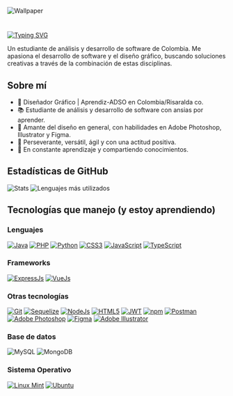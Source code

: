 ![Wallpaper](https://i.imgur.com/zal9edQ.jpg)

# 
[![Typing SVG](https://readme-typing-svg.demolab.com?font=Unset&size=33&duration=2000&pause=800&color=F7F7F7&random=false&width=435&lines=Hola!;Soy+SaPradilla)](https://git.io/typing-svg)

Un estudiante de análisis y desarrollo de software de Colombia. Me apasiona el desarrollo de software y el diseño gráfico, buscando soluciones creativas a través de la combinación de estas disciplinas.

## Sobre mí
- 💼 Diseñador Gráfico | Aprendiz-ADSO en Colombia/Risaralda co.
- 📚 Estudiante de análisis y desarrollo de software con ansias por aprender.
- 🎨 Amante del diseño en general, con habilidades en Adobe Photoshop, Illustrator y Figma.
- 🤝 Perseverante, versátil, ágil y con una actitud positiva.
- 🌱 En constante aprendizaje y compartiendo conocimientos.

## Estadísticas de GitHub
![Stats](http://github-profile-summary-cards.vercel.app/api/cards/stats?username=SaPradilla&theme=dark)
![Lenguajes más utilizados](http://github-profile-summary-cards.vercel.app/api/cards/most-commit-language?username=SaPradilla&theme=dark&exclude=HTML)

## Tecnologías que manejo (y estoy aprendiendo)
### Lenguajes
[![Java](https://img.shields.io/badge/-Java-007396?logo=java&logoColor=white&style=flat-square)](#)
[![PHP](https://img.shields.io/badge/PHP-777BB4?style=for-the-badge&logo=php&logoColor=white)](#)
[![Python](https://img.shields.io/badge/Python-FFD43B?style=for-the-badge&logo=python&logoColor=blue)](#)
[![CSS3](https://img.shields.io/badge/CSS3-1572B6?style=for-the-badge&logo=css3&logoColor=white)](#)
[![JavaScript](https://img.shields.io/badge/JavaScript-323330?style=for-the-badge&logo=javascript&logoColor=F7DF1E)](#)
[![TypeScript](https://img.shields.io/badge/TypeScript-007ACC?style=for-the-badge&logo=typescript&logoColor=white)](#)

### Frameworks
[![ExpressJs](https://img.shields.io/badge/Express%20js-000000?style=for-the-badge&logo=express&logoColor=white)](#)
[![VueJs](https://img.shields.io/badge/Vue%20js-35495E?style=for-the-badge&logo=vuedotjs&logoColor=4FC08D)](#)

### Otras tecnologías
[![Git](https://img.shields.io/badge/GIT-E44C30?style=for-the-badge&logo=git&logoColor=white)](#)
[![Sequelize](https://img.shields.io/badge/Sequelize-52B0E7?style=for-the-badge&logo=Sequelize&logoColor=white)](#)
[![NodeJs](https://img.shields.io/badge/Node%20js-339933?style=for-the-badge&logo=nodedotjs&logoColor=white)](#)
[![HTML5](https://img.shields.io/badge/HTML5-E34F26?style=for-the-badge&logo=html5&logoColor=white)](#)
[![JWT](https://img.shields.io/badge/JWT-000000?style=for-the-badge&logo=JSON%20web%20tokens&logoColor=white)](#)
[![npm](https://img.shields.io/badge/npm-CB3837?style=for-the-badge&logo=npm&logoColor=white)](#)
[![Postman](https://img.shields.io/badge/Postman-FF6C37?style=for-the-badge&logo=Postman&logoColor=white)](#)
[![Adobe Photoshop](https://img.shields.io/badge/Adobe%20Photoshop-31A8FF?style=for-the-badge&logo=Adobe%20Photoshop&logoColor=black)](#)
[![Figma](https://img.shields.io/badge/Figma-F24E1E?style=for-the-badge&logo=figma&logoColor=white)](#)
[![Adobe Illustrator](https://img.shields.io/badge/Adobe%20Illustrator-FF9A00?style=for-the-badge&logo=adobe%20illustrator&logoColor=white)](#)

### Base de datos
![MySQL](https://img.shields.io/badge/MySQL-005C84?style=for-the-badge&logo=mysql&logoColor=white)
![MongoDB](https://img.shields.io/badge/MongoDB-4EA94B?style=for-the-badge&logo=mongodb&logoColor=white)

### Sistema Operativo
[![Linux Mint](https://img.shields.io/badge/Linux_Mint-87CF3E?style=for-the-badge&logo=linux-mint&logoColor=white)](#)
[![Ubuntu](https://img.shields.io/badge/Ubuntu-E95420?style=for-the-badge&logo=ubuntu&logoColor=white)](#)



